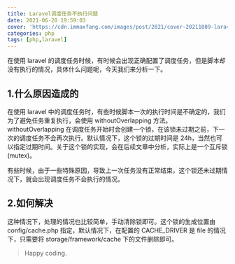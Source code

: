 ```yaml
---
title: Laravel调度任务不执行问题
date: 2021-06-20 19:59:03
cover: 'https://cdn.immaxfang.com/images/post/2021/cover-20211009-laravel.png'
categories: php
tags: [php,laravel]
---
```



在使用 laravel 的调度任务时候，有时候会出现正确配置了调度任务，但是脚本却没有执行的情况，具体什么问题呢，今天我们来分析一下。

## 1.什么原因造成的

在使用 laravel 中的调度任务时，有些时候脚本一次的执行时间是不确定的，我们为了避免任务重复执行，会使用 withoutOverlapping 方法。withoutOverlapping 在调度任务开始时会创建一个锁，在该锁未过期之前，下一次的调度任务不会再次执行。默认情况下，这个锁的过期时间是 24h，当然也可以指定过期时间。关于这个锁的实现，会在后续文章中分析，实际上是一个互斥锁 (mutex)。

有些时候，由于一些特殊原因，导致上一次任务没有正常结束，这个锁还未过期情况下，就会出现调度任务不会执行的情况。

## 2.如何解决

这种情况下，处理的情况也比较简单，手动清除锁即可。这个锁的生成位置由 config/cache.php 指定，默认情况下，在配置的 CACHE_DRIVER 是 file 的情况下，只需要将 storage/framework/cache 下的文件删除即可。 

> Happy coding.
